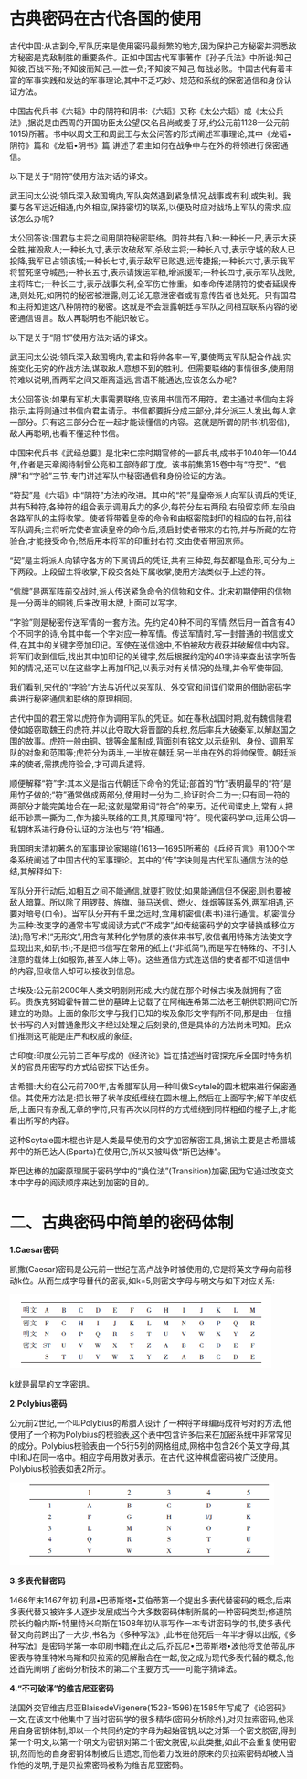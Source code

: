 # 古典密码在古代各国的使用

古代中国:从古到今,军队历来是使用密码最频繁的地方,因为保护己方秘密并洞悉敌方秘密是克敌制胜的重要条件。正如中国古代军事著作《孙子兵法》中所说:知己知彼,百战不殆;不知彼而知己,一胜一负;不知彼不知己,每战必败。中国古代有着丰富的军事实践和发达的军事理论,其中不乏巧妙、规范和系统的保密通信和身份认证方法。

中国古代兵书《六韬》中的阴符和阴书:《六韬》又称《太公六韬》或《太公兵法》,据说是由西周的开国功臣太公望(又名吕尚或姜子牙,约公元前1128—公元前1015)所著。书中以周文王和周武王与太公问答的形式阐述军事理论,其中《龙韬•阴符》篇和《龙韬•阴书》篇,讲述了君主如何在战争中与在外的将领进行保密通信。

以下是关于“阴符”使用方法对话的译文。

武王问太公说:领兵深入敌国境内,军队突然遇到紧急情况,战事或有利,或失利。我要与各军远近相通,内外相应,保持密切的联系,以便及时应对战场上军队的需求,应该怎么办呢?

太公回答说:国君与主将之间用阴符秘密联络。阴符共有八种:一种长一尺,表示大获全胜,摧毁敌人;一种长九寸,表示攻破敌军,杀敌主将;一种长八寸,表示守城的敌人已投降,我军已占领该城;一种长七寸,表示敌军已败退,远传捷报;一种长六寸,表示我军将誓死坚守城邑;一种长五寸,表示请拨运军粮,增派援军;一种长四寸,表示军队战败,主将阵亡;一种长三寸,表示战事失利,全军伤亡惨重。如奉命传递阴符的使者延误传递,则处死;如阴符的秘密被泄露,则无论无意泄密者或有意传告者也处死。只有国君和主将知道这八种阴符的秘密。这就是不会泄露朝廷与军队之间相互联系内容的秘密通信语言。敌人再聪明也不能识破它。

以下是关于“阴书”使用方法对话的译文。

武王问太公说:领兵深入敌国境内,君主和将帅各率一军,要使两支军队配合作战,实施变化无穷的作战方法,谋取敌人意想不到的胜利。但需要联络的事情很多,使用阴符难以说明,而两军之间又距离遥远,言语不能通达,应该怎么办呢?

太公回答说:如果有军机大事需要联络,应该用书信而不用符。君主通过书信向主将指示,主将则通过书信向君主请示。书信都要拆分成三部分,并分派三人发出,每人拿一部分。只有这三部分合在一起才能读懂信的内容。这就是所谓的阴书(机密信),敌人再聪明,也看不懂这种书信。

中国宋代兵书《武经总要》是北宋仁宗时期官修的一部兵书,成书于1040年—1044年,作者是天章阁待制曾公亮和工部侍郎丁度。该书前集第15卷中有“符契”、“信牌”和“字验”三节,专门讲述军队中秘密通信和身份验证的方法。

“符契”是《六韬》中“阴符”方法的改进。其中的“符”是皇帝派人向军队调兵的凭证,共有5种符,各种符的组合表示调用兵力的多少,每符分左右两段,右段留京师,左段由各路军队的主将收掌。使者将带着皇帝的命令和由枢密院封印的相应的右符,前往军队调兵;主将听完使者宣读皇帝的命令后,须启封使者带来的右符,并与所藏的左符验合,才能接受命令;然后用本将军的印重封右符,交由使者带回京师。

“契”是主将派人向镇守各方的下属调兵的凭证,共有三种契,每契都是鱼形,可分为上下两段。上段留主将收掌,下段交各处下属收掌,使用方法类似于上述的符。

“信牌”是两军阵前交战时,派人传送紧急命令的信物和文件。北宋初期使用的信物是一分两半的铜钱,后来改用木牌,上面可以写字。

“字验”则是秘密传送军情的一套方法。先约定40种不同的军情,然后用一首含有40个不同字的诗,令其中每一个字对应一种军情。传送军情时,写一封普通的书信或文件,在其中的关键字旁加印记。军使在送信途中,不怕被敌方截获并破解信中内容。将军们收到信后,找出其中加印记的关键字,然后根据约定的40字诗来查出该字所告知的情况,还可以在这些字上再加印记,以表示对有关情况的处理,并令军使带回。

我们看到,宋代的“字验”方法与近代以来军队、外交官和间谍们常用的借助密码字典进行秘密通信和联络的原理相同。

古代中国的君王常以虎符作为调用军队的凭证。如在春秋战国时期,就有魏信陵君使如姬窃取魏王的虎符,并以此夺取大将晋鄙的兵权,然后率兵大破秦军,以解赵国之围的故事。虎符一般由铜、银等金属制成,背面刻有铭文,以示级别、身份、调用军队的对象和范围等;虎符分为两半,一半放在朝廷,另一半由在外的将帅保管。朝廷派来的使者,需携虎符验合,才可调兵遣将。

顺便解释“符”字:其本义是指古代朝廷下命令的凭证;部首的“竹”表明最早的“符”是用竹子做的;“符”通常做成两部分,使用时一分为二,验证时合二为一;只有同一符的两部分才能完美地合在一起;这就是常用词“符合”的来历。近代间谍史上,常有人把纸币钞票一撕为二,作为接头联络的工具,其原理同“符”。现代密码学中,运用公钥—私钥体系进行身份认证的方法也与“符”相通。

我国明末清初著名的军事理论家揭暄(1613—1695)所著的《兵经百言》用100个字条系统阐述了中国古代的军事理论。其中的“传”字诀则是古代军队通信方法的总结,其解释如下:

军队分开行动后,如相互之间不能通信,就要打败仗;如果能通信但不保密,则也要被敌人暗算。所以除了用锣鼓、旌旗、骑马送信、燃火、烽烟等联系外,两军相遇,还要对暗号(口令)。当军队分开有千里之远时,宜用机密信(素书)进行通信。机密信分为三种:改变字的通常书写或阅读方式(“不成字”,如传统密码学的文字替换或移位方法);隐写术(“无形文”,用含有某种化学物质的液体来书写,收信者用特殊方法使文字显现出来,如矾书);不是把书信写在常用的纸上(“非纸简”),而是写在特殊的、不引人注意的载体上(如服饰,甚至人体上等)。这些通信方式连送信的使者都不知道信中的内容,但收信人却可以接收到信息。

古埃及:公元前2000年人类文明刚刚形成,大约就在那个时候古埃及就拥有了密码。贵族克努姆霍特普二世的墓碑上记载了在阿梅连希第二法老王朝供职期间它所建立的功勋。上面的象形文字与我们已知的埃及象形文字有所不同,那是由一位擅长书写的人对普通象形文字经过处理之后刻录的,但是具体的方法尚未可知。民众们推测这可能是庄严和权威的象征。

古印度:印度公元前三百年写成的《经济论》旨在描述当时密探充斥全国时特务机关的官员用密写的方式给密探下达任务。

古希腊:大约在公元前700年,古希腊军队用一种叫做Scytale的圆木棍来进行保密通信。其使用方法是:把长带子状羊皮纸缠绕在圆木棍上,然后在上面写字;解下羊皮纸后,上面只有杂乱无章的字符,只有再次以同样的方式缠绕到同样粗细的棍子上,才能看出所写的内容。

这种Scytale圆木棍也许是人类最早使用的文字加密解密工具,据说主要是古希腊城邦中的斯巴达人(Sparta)在使用它,所以又被叫做“斯巴达棒”。

斯巴达棒的加密原理属于密码学中的“换位法”(Transition)加密,因为它通过改变文本中字母的阅读顺序来达到加密的目的。

# 二、古典密码中简单的密码体制

**1.Caesar密码**

凯撒(Caesar)密码是公元前一世纪在高卢战争时被使用的,它是将英文字母向前移动k位。从而生成字母替代的密表,如k=5,则密文字母与明文与如下对应关系:



![img](assets/4ed5e3bb04d340ea9d9044f15dc58b89.png)

k就是最早的文字密钥。

**2.Polybius密码**



公元前2世纪,一个叫Polybius的希腊人设计了一种将字母编码成符号对的方法,他使用了一个称为Polybius的校验表,这个表中包含许多后来在加密系统中非常常见的成分。Polybius校验表由一个5行5列的网格组成,网格中包含26个英文字母,其中I和J在同一格中。相应字母用数对表示。在古代,这种棋盘密码被广泛使用。Polybius校验表如表2所示。



![img](assets/54807a28305a45c19ba4bb6d719a5c61.png)



**3.多表代替密码**

1466年末1467年初,利昂•巴蒂斯塔•艾伯蒂第一个提出多表代替密码的概念,后来多表代替又被许多人逐步发展成当今大多数密码体制所属的一种密码类型;修道院院长约翰内斯•特里特米乌斯在1508年初从事写作一本专讲密码学的书,使多表代替又向前跨出了一大步,书名为《多种写法》,此书在他死后一年半才得以出版,《多种写法》是密码学第一本印刷书籍;在此之后,乔瓦尼•巴蒂斯塔•波他将艾伯蒂乱序密表与特里特米乌斯和贝拉索的见解融合在一起,使之成为现代多表代替的概念,他还首先阐明了密码分析技术的第二个主要方式——可能字猜译法。

**4.“不可破译”的维吉尼亚密码**

法国外交官维吉尼亚BlaisedeVigenere(1523-1596)在1585年写成了《论密码》一文,在该文中他集中了当时密码学的很多精华(密码分析除外),对贝拉索密码,他采用自身密钥体制,即以一个共同约定的字母为起始密钥,以之对第一个密文脱密,得到第一个明文,以第一个明文为密钥对第二个密文脱密,以此类推,如此不会重复使用密钥,然而他的自身密钥体制被后世遗忘,而他着力改进的原来的贝拉索密码却被人当作他的发明,于是贝拉索密码被称为维吉尼亚密码。